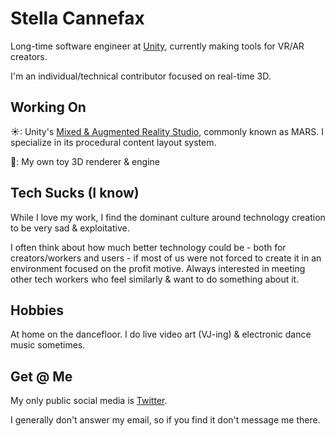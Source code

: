 # Stella Cannefax 

Long-time software engineer at [Unity](https://unity.com/), currently making tools for VR/AR creators.  

I'm an individual/technical contributor focused on real-time 3D. 


## Working On

☀:  Unity's [Mixed & Augmented Reality Studio](https://unity.com/products/mars), commonly known as MARS.  I specialize in its procedural content layout system.

🌃: My own toy 3D renderer & engine


## Tech Sucks (I know)

While I love my work, I find the dominant culture around technology creation to be very sad & exploitative.   

I often think about how much better technology could be - both for creators/workers and users - if most of us were not forced to create it in an environment focused on the profit motive. Always interested in meeting other tech workers who feel similarly & want to do something about it.


## Hobbies

At home on the dancefloor.  I do live video art (VJ-ing) & electronic dance music sometimes.  

## Get @ Me

My only public social media is [Twitter](https://twitter.com/simulacracid).  
 
I generally don't answer my email, so if you find it don't message me there.
